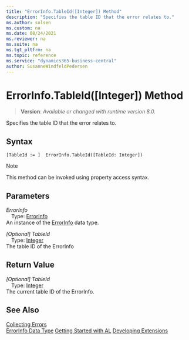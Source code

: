 ```yaml
---
title: "ErrorInfo.TableId([Integer]) Method"
description: "Specifies the table ID that the error relates to."
ms.author: solsen
ms.custom: na
ms.date: 08/24/2021
ms.reviewer: na
ms.suite: na
ms.tgt_pltfrm: na
ms.topic: reference
ms.service: "dynamics365-business-central"
author: SusanneWindfeldPedersen
---
```

[//]: # (START>DO_NOT_EDIT)
[//]: # (IMPORTANT:Do not edit any of the content between here and the END>DO_NOT_EDIT.)
[//]: # (Any modifications should be made in the .xml files in the ModernDev repo.)
# ErrorInfo.TableId([Integer]) Method
> **Version**: _Available or changed with runtime version 8.0._

Specifies the table ID that the error relates to.


## Syntax
```AL
[TableId := ]  ErrorInfo.TableId([TableId: Integer])
```
> [!NOTE]
> This method can be invoked using property access syntax.
## Parameters
*ErrorInfo*  
&emsp;Type: [ErrorInfo](errorinfo-data-type.md)  
An instance of the [ErrorInfo](errorinfo-data-type.md) data type.  

*[Optional] TableId*  
&emsp;Type: [Integer](../integer/integer-data-type.md)  
The table ID of the ErrorInfo  


## Return Value
*[Optional] TableId*  
&emsp;Type: [Integer](../integer/integer-data-type.md)  
The current table ID of the ErrorInfo.


[//]: # (IMPORTANT: END>DO_NOT_EDIT)
## See Also

[Collecting Errors](../../devenv-error-collection.md)  
[ErrorInfo Data Type](errorinfo-data-type.md)
[Getting Started with AL](../../devenv-get-started.md)
[Developing Extensions](../../devenv-dev-overview.md)
